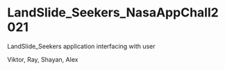 # LandSlide_Seekers_NasaAppChall2021

LandSlide_Seekers application interfacing with user

Viktor, Ray, Shayan, Alex
